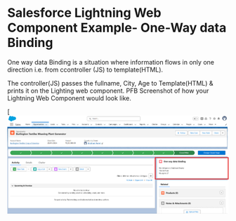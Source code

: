 # Salesforce Lightning Web Component Example- One-Way data Binding
One way data Binding is a situation where information flows in only one direction i.e. from ccontroller (JS) to template(HTML).

The controller(JS) passes the fullname, City, Age to Template(HTML) & prints it on the Lighting web component. PFB Screenshot of how your Lightning Web Component would look like.

[![N|Solid](https://github.com/ShubhamBhurke/LightningWebComponents/blob/main/force-app/main/default/lwc/dataBinding/One-way%20data%20binding.png)

